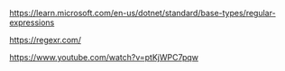 https://learn.microsoft.com/en-us/dotnet/standard/base-types/regular-expressions

https://regexr.com/

https://www.youtube.com/watch?v=ptKjWPC7pqw
